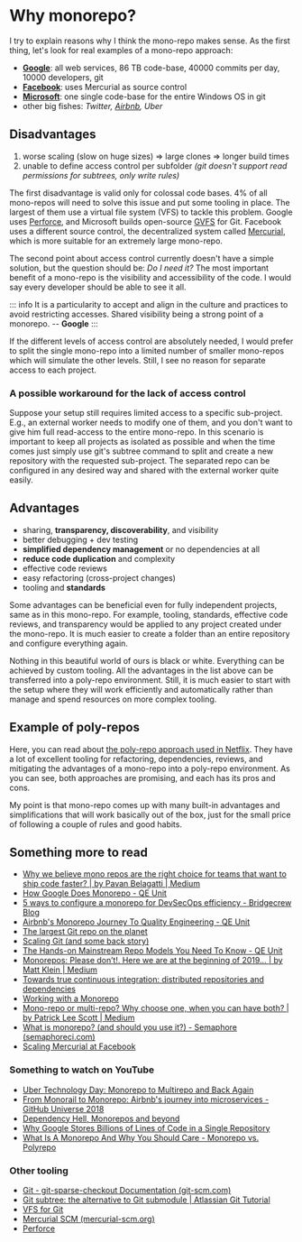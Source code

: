 # Why monorepo?

I try to explain reasons why I think the mono-repo makes sense. As the first thing, let's look for real examples of a mono-repo approach:

- **[Google](https://qeunit.com/blog/how-google-does-monorepo/)**: all web services, 86 TB code-base, 40000 commits per day, 10000 developers, git
- **[Facebook](https://engineering.fb.com/2014/01/07/core-data/scaling-mercurial-at-facebook/)**: uses Mercurial as source control
- **[Microsoft](https://devblogs.microsoft.com/bharry/the-largest-git-repo-on-the-planet/)**: one single code-base for the entire Windows OS in git
- other big fishes: *Twitter, [Airbnb](https://qeunit.com/blog/airbnbs-monorepo-journey-to-quality-engineering/), Uber*

## Disadvantages

1. worse scaling (slow on huge sizes) => large clones => longer build times
2. unable to define access control per subfolder *(git doesn't support read permissions for subtrees, only write rules)*

The first disadvantage is valid only for colossal code bases. 4% of all mono-repos will need to solve this issue and put some tooling in place. The largest of them use a virtual file system (VFS) to tackle this problem. Google uses [Perforce](https://www.perforce.com/), and Microsoft builds open-source [GVFS](https://en.wikipedia.org/wiki/Virtual_File_System_for_Git) for Git. Facebook uses a different source control, the decentralized system called [Mercurial](https://www.mercurial-scm.org/), which is more suitable for an extremely large mono-repo.

The second point about access control currently doesn't have a simple solution, but the question should be: *Do I need it?* The most important benefit of a mono-repo is the visibility and accessibility of the code. I would say every developer should be able to see it all.

::: info
It is a particularity to accept and align in the culture and practices to avoid restricting accesses. Shared visibility being a strong point of a monorepo. -- **Google**
:::

If the different levels of access control are absolutely needed, I would prefer to split the single mono-repo into a limited number of smaller mono-repos which will simulate the other levels. Still, I see no reason for separate access to each project.

### A possible workaround for the lack of access control

Suppose your setup still requires limited access to a specific sub-project. E.g., an external worker needs to modify one of them, and you don't want to give him full read-access to the entire mono-repo. In this scenario is important to keep all projects as isolated as possible and when the time comes just simply use git's subtree command to split and create a new repository with the requested sub-project. The separated repo can be configured in any desired way and shared with the external worker quite easily.

## Advantages

- sharing, **transparency, discoverability**, and visibility
- better debugging + dev testing
- **simplified dependency management** or no dependencies at all
- **reduce code duplication** and complexity
- effective code reviews
- easy refactoring (cross-project changes)
- tooling and **standards**

Some advantages can be beneficial even for fully independent projects, same as in this mono-repo. For example, tooling, standards, effective code reviews, and transparency would be applied to any project created under the mono-repo. It is much easier to create a folder than an entire repository and configure everything again.

Nothing in this beautiful world of ours is black or white. Everything can be achieved by custom tooling. All the advantages in the list above can be transferred into a poly-repo environment. Still, it is much easier to start with the setup where they will work efficiently and automatically rather than manage and spend resources on more complex tooling.

## Example of poly-repos

Here, you can read about [the poly-repo approach used in Netflix](https://netflixtechblog.com/towards-true-continuous-integration-distributed-repositories-and-dependencies-2a2e3108c051). They have a lot of excellent tooling for refactoring, dependencies, reviews, and mitigating the advantages of a mono-repo into a poly-repo environment. As you can see, both approaches are promising, and each has its pros and cons. 

My point is that mono-repo comes up with many built-in advantages and simplifications that will work basically out of the box, just for the small price of following a couple of rules and good habits.

## Something more to read

- [Why we believe mono repos are the right choice for teams that want to ship code faster? | by Pavan Belagatti | Medium](https://medium.com/@pavanbelagatti/why-we-believe-mono-repos-are-the-right-choice-for-teams-that-want-to-ship-code-faster-55f1dea422c7)
- [How Google Does Monorepo - QE Unit](https://qeunit.com/blog/how-google-does-monorepo/)
- [5 ways to configure a monorepo for DevSecOps efficiency - Bridgecrew Blog](https://bridgecrew.io/blog/5-ways-to-configure-a-monorepo-for-devsecops-efficiency/)
- [Airbnb's Monorepo Journey To Quality Engineering - QE Unit](https://qeunit.com/blog/airbnbs-monorepo-journey-to-quality-engineering/)
- [The largest Git repo on the planet](https://devblogs.microsoft.com/bharry/the-largest-git-repo-on-the-planet/)
- [Scaling Git (and some back story)](https://devblogs.microsoft.com/bharry/scaling-git-and-some-back-story/)
- [The Hands-on Mainstream Repo Models You Need To Know - QE Unit](https://qeunit.com/blog/the-hands-on-mainstream-repo-models-you-need-to-know/)
- [Monorepos: Please don’t!. Here we are at the beginning of 2019… | by Matt Klein | Medium](https://medium.com/@mattklein123/monorepos-please-dont-e9a279be011b)
- [Towards true continuous integration: distributed repositories and dependencies](https://netflixtechblog.com/towards-true-continuous-integration-distributed-repositories-and-dependencies-2a2e3108c051)
- [Working with a Monorepo](https://devblogs.microsoft.com/cse/2021/11/23/working-with-a-monorepo/)
- [Mono-repo or multi-repo? Why choose one, when you can have both? | by Patrick Lee Scott | Medium](https://patrickleet.medium.com/mono-repo-or-multi-repo-why-choose-one-when-you-can-have-both-e9c77bd0c668)
- [What is monorepo? (and should you use it?) - Semaphore (semaphoreci.com)](https://semaphoreci.com/blog/what-is-monorepo)
- [Scaling Mercurial at Facebook](https://engineering.fb.com/2014/01/07/core-data/scaling-mercurial-at-facebook/)

### Something to watch on YouTube

- [Uber Technology Day: Monorepo to Multirepo and Back Again](https://www.youtube.com/watch?v=lV8-1S28ycM)
- [From Monorail to Monorepo: Airbnb's journey into microservices - GitHub Universe 2018](https://www.youtube.com/watch?v=47VOcGGm6aU)
- [Dependency Hell, Monorepos and beyond](https://www.youtube.com/watch?v=VNqmHJtItCs)
- [Why Google Stores Billions of Lines of Code in a Single Repository](https://www.youtube.com/watch?v=W71BTkUbdqE)
- [What Is A Monorepo And Why You Should Care - Monorepo vs. Polyrepo](https://www.youtube.com/watch?v=VvcJGjjEyKo)

### Other tooling

- [Git - git-sparse-checkout Documentation (git-scm.com)](https://git-scm.com/docs/git-sparse-checkout)
- [Git subtree: the alternative to Git submodule | Atlassian Git Tutorial](https://www.atlassian.com/git/tutorials/git-subtree)
- [VFS for Git](https://github.com/microsoft/VFSForGit)
- [Mercurial SCM (mercurial-scm.org)](https://www.mercurial-scm.org/)
- [Perforce](https://www.perforce.com/)
